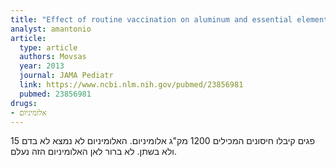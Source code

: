 ```yaml
---
title: "Effect of routine vaccination on aluminum and essential element levels in preterm infants"
analyst: amantonio
article:
  type: article
  authors: Movsas
  year: 2013
  journal: JAMA Pediatr
  link: https://www.ncbi.nlm.nih.gov/pubmed/23856981
  pubmed: 23856981
drugs:
- אלומיניום
---
```


15 פגים קיבלו חיסונים המכילים 1200 מק"ג אלומיניום. האלומיניום לא נמצא לא בדם ולא בשתן. לא ברור לאן האלומיניום הזה נעלם.
